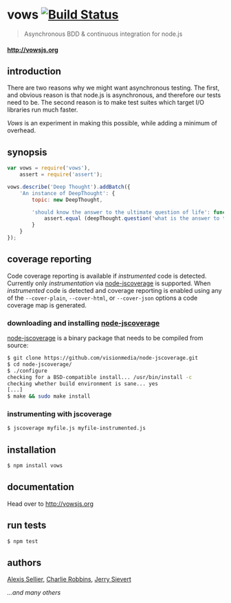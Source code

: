 # vows [![Build Status](https://api.travis-ci.org/vowsjs/vows.svg)](http://travis-ci.org/vowsjs/vows)

> Asynchronous BDD & continuous integration for node.js

#### <http://vowsjs.org> #

introduction
------------
There are two reasons why we might want asynchronous testing. The first, and obvious reason is that node.js is asynchronous, and therefore our tests need to be. The second reason is to make test suites which target I/O libraries run much faster.

_Vows_ is an experiment in making this possible, while adding a minimum of overhead.

synopsis
--------

```js
var vows = require('vows'),
    assert = require('assert');

vows.describe('Deep Thought').addBatch({
    'An instance of DeepThought': {
        topic: new DeepThought,

        'should know the answer to the ultimate question of life': function (deepThought) {
            assert.equal (deepThought.question('what is the answer to the universe?'), 42);
        }
    }
});
```

coverage reporting
------------------
Code coverage reporting is available if _instrumented_ code is detected.  Currently only _instrumentation_ via [node-jscoverage](https://github.com/visionmedia/node-jscoverage) is supported.  When _instrumented_ code is detected and coverage reporting is enabled using any of the `--cover-plain`, `--cover-html`, or `--cover-json` options a code coverage map is generated.

### downloading and installing [node-jscoverage](https://github.com/visionmedia/node-jscoverage)
[node-jscoverage](https://github.com/visionmedia/node-jscoverage) is a binary package that needs to be compiled from source:

```sh
$ git clone https://github.com/visionmedia/node-jscoverage.git
$ cd node-jscoverage/
$ ./configure
checking for a BSD-compatible install... /usr/bin/install -c
checking whether build environment is sane... yes
[...]
$ make && sudo make install
```

### instrumenting with jscoverage

```sh
$ jscoverage myfile.js myfile-instrumented.js
```

installation
------------

```sh
$ npm install vows
```

documentation
-------------

Head over to <http://vowsjs.org>

run tests
-------------

```sh
$ npm test
```

authors
-------

[Alexis Sellier](https://github.com/cloudhead), [Charlie Robbins](https://github.com/indexzero), [Jerry Sievert](https://github.com/jerrysievert)

*...and many others*

